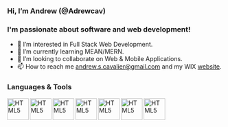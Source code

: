 ### Hi, I’m Andrew (@Adrewcav)

### I'm passionate about software and web development!
- 👀 I’m interested in Full Stack Web Development.
- 🌱 I’m currently learning MEAN/MERN. 
- 💞️ I’m looking to collaborate on Web & Mobile Applications. 
- 📫 How to reach me andrew.s.cavalier@gmail.com and my WIX [website](https://www.andrewscavalier.com/).

<!---
Adrewcav/Adrewcav is a ✨ special ✨ repository because its `README.md` (this file) appears on your GitHub profile.
You can click the Preview link to take a look at your changes.
--->
### Languages & Tools 
 <img align="left" alt="HTML5" width="50px" src="https://cdn.jsdelivr.net/gh/devicons/devicon/icons/r/r-original.svg" />
 <img align="left" alt="HTML5" width="50px" src="https://cdn.jsdelivr.net/gh/devicons/devicon/icons/python/python-original-wordmark.svg" />
 <img align="left" alt="HTML5" width="50px" src="https://cdn.jsdelivr.net/gh/devicons/devicon/icons/jupyter/jupyter-original-wordmark.svg" />

 <img align="left" alt="HTML5" width="50px" src="https://cdn.jsdelivr.net/gh/devicons/devicon/icons/html5/html5-original.svg" />
 <img align="left" alt="HTML5" width="50px" src="https://cdn.jsdelivr.net/gh/devicons/devicon/icons/css3/css3-original.svg" />
 <img align="left" alt="HTML5" width="50px" src="https://cdn.jsdelivr.net/gh/devicons/devicon/icons/javascript/javascript-original.svg" />
 
 <img align="left" alt="HTML5" width="50px" src="https://cdn.jsdelivr.net/gh/devicons/devicon/icons/aftereffects/aftereffects-original.svg" />
